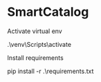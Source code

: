 # SmartCatalog

Activate virtual env

.\venv\Scripts\activate


Install requirements

pip install -r .\requirements.txt
